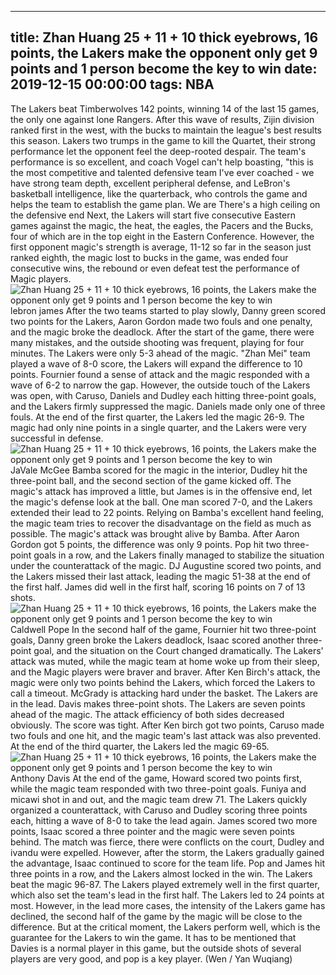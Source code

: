 
---
title: Zhan Huang 25 + 11 + 10 thick eyebrows, 16 points, the Lakers make the opponent only get 9 points and 1 person become the key to win
date: 2019-12-15 00:00:00
tags:  NBA
---
The Lakers beat Timberwolves 142 points, winning 14 of the last 15 games, the only one against lone Rangers. After this wave of results, Zijin division ranked first in the west, with the bucks to maintain the league's best results this season. Lakers two trumps in the game to kill the Quartet, their strong performance let the opponent feel the deep-rooted despair.
The team's performance is so excellent, and coach Vogel can't help boasting, "this is the most competitive and talented defensive team I've ever coached - we have strong team depth, excellent peripheral defense, and LeBron's basketball intelligence, like the quarterback, who controls the game and helps the team to establish the game plan. We are There's a high ceiling on the defensive end
Next, the Lakers will start five consecutive Eastern games against the magic, the heat, the eagles, the Pacers and the Bucks, four of which are in the top eight in the Eastern Conference. However, the first opponent magic's strength is average, 11-12 so far in the season just ranked eighth, the magic lost to bucks in the game, was ended four consecutive wins, the rebound or even defeat test the performance of Magic players.
![Zhan Huang 25 + 11 + 10 thick eyebrows, 16 points, the Lakers make the opponent only get 9 points and 1 person become the key to win](a15261d7fa8340169a65bb02139e978e.jpg)
lebron james 
After the two teams started to play slowly, Danny green scored two points for the Lakers, Aaron Gordon made two fouls and one penalty, and the magic broke the deadlock. After the start of the game, there were many mistakes, and the outside shooting was frequent, playing for four minutes. The Lakers were only 5-3 ahead of the magic. "Zhan Mei" team played a wave of 8-0 score, the Lakers will expand the difference to 10 points.
Fournier found a sense of attack and the magic responded with a wave of 6-2 to narrow the gap. However, the outside touch of the Lakers was open, with Caruso, Daniels and Dudley each hitting three-point goals, and the Lakers firmly suppressed the magic. Daniels made only one of three fouls. At the end of the first quarter, the Lakers led the magic 26-9. The magic had only nine points in a single quarter, and the Lakers were very successful in defense.
![Zhan Huang 25 + 11 + 10 thick eyebrows, 16 points, the Lakers make the opponent only get 9 points and 1 person become the key to win](9104dca790fd4ab8a8840439367d80b2.jpg)
JaVale McGee 
Bamba scored for the magic in the interior, Dudley hit the three-point ball, and the second section of the game kicked off. The magic's attack has improved a little, but James is in the offensive end, let the magic's defense look at the ball. One man scored 7-0, and the Lakers extended their lead to 22 points. Relying on Bamba's excellent hand feeling, the magic team tries to recover the disadvantage on the field as much as possible.
The magic's attack was brought alive by Bamba. After Aaron Gordon got 5 points, the difference was only 9 points. Pop hit two three-point goals in a row, and the Lakers finally managed to stabilize the situation under the counterattack of the magic. DJ Augustine scored two points, and the Lakers missed their last attack, leading the magic 51-38 at the end of the first half. James did well in the first half, scoring 16 points on 7 of 13 shots.
![Zhan Huang 25 + 11 + 10 thick eyebrows, 16 points, the Lakers make the opponent only get 9 points and 1 person become the key to win](e6b8ac560137473b8a5922e7820d6db4.jpg)
Caldwell Pope
In the second half of the game, Fournier hit two three-point goals, Danny green broke the Lakers deadlock, Isaac scored another three-point goal, and the situation on the Court changed dramatically. The Lakers' attack was muted, while the magic team at home woke up from their sleep, and the Magic players were braver and braver. After Ken Birch's attack, the magic were only two points behind the Lakers, which forced the Lakers to call a timeout.
McGrady is attacking hard under the basket. The Lakers are in the lead. Davis makes three-point shots. The Lakers are seven points ahead of the magic. The attack efficiency of both sides decreased obviously. The score was tight. After Ken birch got two points, Caruso made two fouls and one hit, and the magic team's last attack was also prevented. At the end of the third quarter, the Lakers led the magic 69-65.
![Zhan Huang 25 + 11 + 10 thick eyebrows, 16 points, the Lakers make the opponent only get 9 points and 1 person become the key to win](ce1905c6a6ef4667890108c6dbfb6fcd.jpg)
Anthony Davis 
At the end of the game, Howard scored two points first, while the magic team responded with two three-point goals. Funiya and micawi shot in and out, and the magic team drew 71. The Lakers quickly organized a counterattack, with Caruso and Dudley scoring three points each, hitting a wave of 8-0 to take the lead again. James scored two more points, Isaac scored a three pointer and the magic were seven points behind.
The match was fierce, there were conflicts on the court, Dudley and ivandu were expelled. However, after the storm, the Lakers gradually gained the advantage, Isaac continued to score for the team life. Pop and James hit three points in a row, and the Lakers almost locked in the win. The Lakers beat the magic 96-87.
The Lakers played extremely well in the first quarter, which also set the team's lead in the first half. The Lakers led to 24 points at most. However, in the lead more cases, the intensity of the Lakers game has declined, the second half of the game by the magic will be close to the difference. But at the critical moment, the Lakers perform well, which is the guarantee for the Lakers to win the game.
It has to be mentioned that Davies is a normal player in this game, but the outside shots of several players are very good, and pop is a key player.
(Wen / Yan Wuqiang)